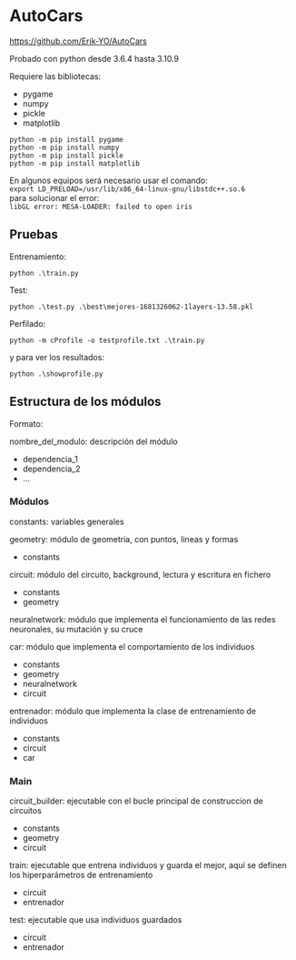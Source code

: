

# AutoCars

https://github.com/Erik-YO/AutoCars

Probado con python desde 3.6.4 hasta 3.10.9

Requiere las bibliotecas:
- pygame
- numpy
- pickle
- matplotlib

```
python -m pip install pygame
python -m pip install numpy
python -m pip install pickle
python -m pip install matplotlib
```

En algunos equipos será necesario usar el comando:  
```export LD_PRELOAD=/usr/lib/x86_64-linux-gnu/libstdc++.so.6```  
para solucionar el error:  
```libGL error: MESA-LOADER: failed to open iris```

## Pruebas

Entrenamiento:
```
python .\train.py
```

Test:
```
python .\test.py .\best\mejores-1681326062-1layers-13.58.pkl
```

Perfilado:
```
python -m cProfile -o testprofile.txt .\train.py
```
y para ver los resultados:
```
python .\showprofile.py
```

## Estructura de los módulos

Formato:

nombre_del_modulo: descripción del módulo
- dependencia_1
- dependencia_2
- ...

### Módulos

constants: variables generales

geometry: módulo de geometria, con puntos, lineas y formas
- constants

circuit: módulo del circuito, background, lectura y escritura en fichero
- constants
- geometry

neuralnetwork: módulo que implementa el funcionamiento de las redes neuronales, su mutación y su cruce

car: módulo que implementa el comportamiento de los individuos
- constants
- geometry
- neuralnetwork
- circuit

entrenador: módulo que implementa la clase de entrenamiento de individuos
- constants
- circuit
- car


### Main

circuit_builder: ejecutable con el bucle principal de construccion de circuitos
- constants
- geometry
- circuit

train: ejecutable que entrena individuos y guarda el mejor, aquí se definen los hiperparámetros de entrenamiento
- circuit
- entrenador

test: ejecutable que usa individuos guardados
- circuit
- entrenador
